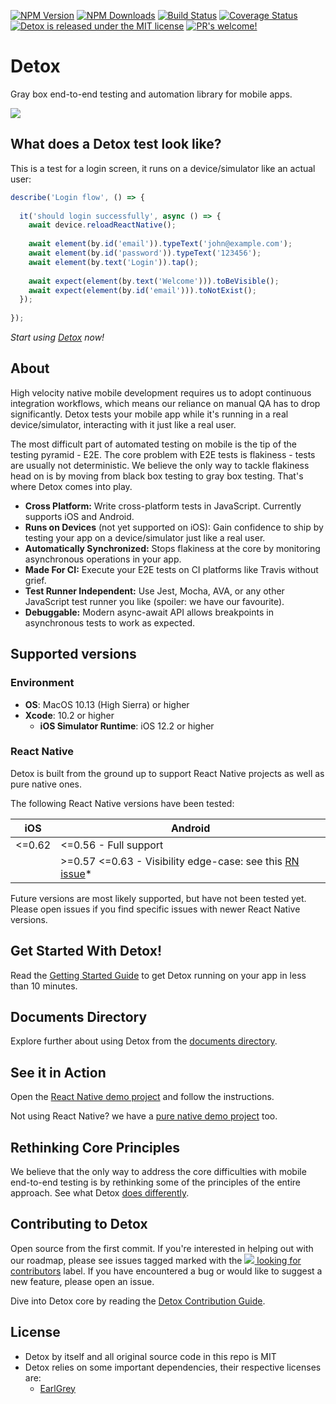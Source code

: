 [![NPM Version](https://img.shields.io/npm/v/detox.svg?style=flat)](https://www.npmjs.com/package/detox)
[![NPM Downloads](https://img.shields.io/npm/dm/detox.svg?style=flat)](https://www.npmjs.com/package/detox)
[![Build Status](https://img.shields.io/jenkins/s/http/jenkins-oss.wixpress.com:8080/job/multi-detox-master.svg)](https://jenkins-oss.wixpress.com/job/multi-detox-master/)
[![Coverage Status](https://coveralls.io/repos/github/wix/Detox/badge.svg?branch=master)](https://coveralls.io/github/wix/Detox?branch=master)
[![Detox is released under the MIT license](https://img.shields.io/badge/license-MIT-blue.svg)](LICENSE)
[![PR's welcome!](https://img.shields.io/badge/PRs-welcome-brightgreen.svg)](docs/Guide.Contributing.md)

# Detox

Gray box end-to-end testing and automation library for mobile apps.

<img src="http://i.imgur.com/eoaDEYp.gif">

## What does a Detox test look like?

This is a test for a login screen, it runs on a device/simulator like an actual user:

```js
describe('Login flow', () => {
    
  it('should login successfully', async () => {
    await device.reloadReactNative();
    
    await element(by.id('email')).typeText('john@example.com');
    await element(by.id('password')).typeText('123456');
    await element(by.text('Login')).tap();
      
    await expect(element(by.text('Welcome'))).toBeVisible();
    await expect(element(by.id('email'))).toNotExist();
  });
  
});
```

_Start using [Detox](docs/Introduction.GettingStarted.md) now!_

## About

High velocity native mobile development requires us to adopt continuous integration workflows, which means our reliance on manual QA has to drop significantly. Detox tests your mobile app while it's running in a real device/simulator, interacting with it just like a real user.

The most difficult part of automated testing on mobile is the tip of the testing pyramid - E2E. The core problem with E2E tests is flakiness - tests are usually not deterministic. We believe the only way to tackle flakiness head on is by moving from black box testing to gray box testing. That's where Detox comes into play.

* **Cross Platform:** Write cross-platform tests in JavaScript. Currently supports iOS and Android.
* **Runs on Devices** (not yet supported on iOS): Gain confidence to ship by testing your app on a device/simulator just like a real user.
* **Automatically Synchronized:** Stops flakiness at the core by monitoring asynchronous operations in your app.
* **Made For CI:** Execute your E2E tests on CI platforms like Travis without grief. 
* **Test Runner Independent:** Use Jest, Mocha, AVA, or any other JavaScript test runner you like (spoiler: we have our favourite).
* **Debuggable:** Modern async-await API allows breakpoints in asynchronous tests to work as expected.

## Supported versions

### Environment

* **OS**: MacOS 10.13 (High Sierra) or higher
* **Xcode**: 10.2 or higher
  * **iOS Simulator Runtime**: iOS 12.2 or higher

### React Native

Detox is built from the ground up to support React Native projects as well as pure native ones.

The following React Native versions have been tested:

| iOS    | Android                                                      |
| ------ | ------------------------------------------------------------ |
| <=0.62 | <=0.56 - Full support                                        |
|        | >=0.57 <=0.63 - Visibility edge-case: see this [RN issue](https://github.com/facebook/react-native/issues/23870)* |

Future versions are most likely supported, but have not been tested yet. Please open issues if you find specific issues with newer React Native versions.


## Get Started With Detox!

Read the [Getting Started Guide](/docs/Introduction.GettingStarted.md) to get Detox running on your app in less than 10 minutes.

## Documents Directory

Explore further about using Detox from the [documents directory](/docs/README.md).

## See it in Action

Open the [React Native demo project](/examples/demo-react-native) and follow the instructions.

Not using React Native? we have a [pure native demo project](/examples/demo-native-ios) too.

## Rethinking Core Principles

We believe that the only way to address the core difficulties with mobile end-to-end testing is by rethinking some of the  principles of the entire approach. See what Detox [does differently](/docs/More.DesignPrinciples.md).

## Contributing to Detox

Open source from the first commit. If you're interested in helping out with our roadmap, please see issues tagged marked with the [![ ](https://placehold.it/15/c4532d/000000?text=+) looking for contributors](https://github.com/wix/detox/labels/user%3A%20looking%20for%20contributors) label. If you have encountered a bug or would like to suggest a new feature, please open an issue.

Dive into Detox core by reading the [Detox Contribution Guide](/docs/Guide.Contributing.md).

## License

* Detox by itself and all original source code in this repo is MIT
* Detox relies on some important dependencies, their respective licenses are:
  * [EarlGrey](https://github.com/google/EarlGrey/blob/master/LICENSE)
